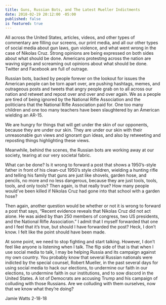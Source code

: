 ```yaml
---
title: Guns, Russian Bots, and The Latest Mueller Indictments
date: 2018-02-19 20:12:00 -05:00
published: false
is featured: true
---
```


All across the United States, articles, videos, and other types of commentary are filling our screens, our print media, and all our other types of social media about gun laws, gun violence, and what went wrong in the case of Nikolas Cruz. Strong opinions are being expressed on both sides about what should be done. Americans protesting across the nation are waving signs and screaming out opinions about what should be done.  Twitter and Facebook are full of outrage. 

Russian bots, backed by people forever on the lookout for issues the American people can be torn apart over, are pushing hashtags, memes, and outrageous posts and tweets that angry people grab on to all across our nation and retweet and repost over and over and over again. We as a people are tired of being ignored by the National Rifle Association and the politicians that the National Rifle Association paid for. One too many children and one too many teachers have been slaughtered by an American wielding an AR-15.

We are hungry for things that will get under the skin of our opponents, because they are under our skin. They are under our skin with their unreasonable gun views and ignorant gun ideas, and also by retweeting and reposting things highlighting these views.

Meanwhile, behind the scenes, the Russian bots are working away at our society, tearing at our very societal fabric.

What can be done? Is it wrong to forward a post that shows a 1950’s-style father in front of his clean-cut 1950’s style children, wielding a hunting rifle and telling his family that guns are just like shovels, garden hose, and pencils, no more and no less dangerous, because they are just tools, tools, tools, and only tools? Then again, is that really true? How many people would’ve been killed if Nikolas Cruz had gone into that school with a garden hose?

Then again, another question would be whether or not it is wrong to forward a post that says, “Recent evidence reveals that Nikolas Cruz did not act alone. He was aided by than 250 members of congress, two US presidents, and the National Rifle Association.” I admit that I myself forwarded that one and I feel that it’s true, but should I have forwarded the post? Heck, I don’t know. I felt like the point should have been made.

At some point, we need to stop fighting and start talking. However, I don’t feel like anyone is listening when I talk. The flip side of that is that when I use social media to talk, I may be helping Russia and its campaign against my own country. You probably know that several Russian nationals were indicted by the special counsel, Robert Mueller, in the past several days for using social media to hack our elections, to undermine our faith in our elections, to undermine faith in our institutions, and to sow discord in the United States. A lot of Democrats are accusing Trump and his campaign of colluding with those Russians. Are we colluding with them ourselves, now that we know what they’re doing?

Jamie Watts
2-18-18
